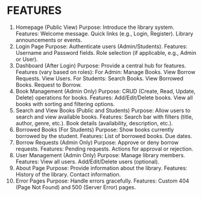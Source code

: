 # FEATURES

1. Homepage (Public View)
   Purpose: Introduce the library system.
   Features:
   Welcome message.
   Quick links (e.g., Login, Register).
   Library announcements or events.
2. Login Page
   Purpose: Authenticate users (Admin/Students).
   Features:
   Username and Password fields.
   Role selection (if applicable, e.g., Admin or User).
3. Dashboard (After Login)
   Purpose: Provide a central hub for features.
   Features (vary based on roles):
   For Admin:
   Manage Books.
   View Borrow Requests.
   View Users.
   For Students:
   Search Books.
   View Borrowed Books.
   Request to Borrow.
4. Book Management (Admin Only)
   Purpose: CRUD (Create, Read, Update, Delete) operations for books.
   Features:
   Add/Edit/Delete books.
   View all books with sorting and filtering options.
5. Search and View Books (Public and Students)
   Purpose: Allow users to search and view available books.
   Features:
   Search bar with filters (title, author, genre, etc.).
   Book details (availability, description, etc.).
6. Borrowed Books (For Students)
   Purpose: Show books currently borrowed by the student.
   Features:
   List of borrowed books.
   Due dates.
7. Borrow Requests (Admin Only)
   Purpose: Approve or deny borrow requests.
   Features:
   Pending requests.
   Actions for approval or rejection.
8. User Management (Admin Only)
   Purpose: Manage library members.
   Features:
   View all users.
   Add/Edit/Delete users (optional).
9. About Page
   Purpose: Provide information about the library.
   Features:
   History of the library.
   Contact information.
10. Error Pages
    Purpose: Handle errors gracefully.
    Features:
    Custom 404 (Page Not Found) and 500 (Server Error) pages.
